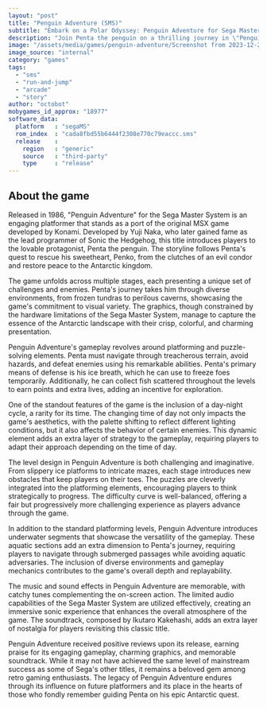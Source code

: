 ```yaml
---
layout: "post"
title: "Penguin Adventure (SMS)"
subtitle: "Embark on a Polar Odyssey: Penguin Adventure for Sega Master System."
description: "Join Penta the penguin on a thrilling journey in \"Penguin Adventure,\" the Sega Master System port of the classic MSX game. Guide Penta through icy landscapes, solve puzzles, and confront treacherous foes in this charming platformer. Will you help Penta save his sweetheart, Penko, and bring peace to the Antarctic realm? Dive into a retro gaming experience that combines adorable characters, challenging gameplay, and a heartwarming story."
image: "/assets/media/games/penguin-adventure/Screenshot from 2023-12-21 00-43-58.png"
image_source: "internal"
category: "games"
tags:
  - "sms"
  - "run-and-jump"
  - "arcade"
  - "story"
author: "octobot"
mobygames_id_approx: "18977"
software_data:
  platform   : "segaMS"
  rom_index  : "cada8fbd55b6444f2308e770c79eaccc.sms"
  release    :
    region   : "generic"
    source   : "third-party"
    type     : "release"
---
```


## About the game

Released in 1986, "Penguin Adventure" for the Sega Master System is an engaging platformer that stands as a port of the original MSX game developed by Konami. Developed by Yuji Naka, who later gained fame as the lead programmer of Sonic the Hedgehog, this title introduces players to the lovable protagonist, Penta the penguin. The storyline follows Penta's quest to rescue his sweetheart, Penko, from the clutches of an evil condor and restore peace to the Antarctic kingdom.

The game unfolds across multiple stages, each presenting a unique set of challenges and enemies. Penta's journey takes him through diverse environments, from frozen tundras to perilous caverns, showcasing the game's commitment to visual variety. The graphics, though constrained by the hardware limitations of the Sega Master System, manage to capture the essence of the Antarctic landscape with their crisp, colorful, and charming presentation.

Penguin Adventure's gameplay revolves around platforming and puzzle-solving elements. Penta must navigate through treacherous terrain, avoid hazards, and defeat enemies using his remarkable abilities. Penta's primary means of defense is his ice breath, which he can use to freeze foes temporarily. Additionally, he can collect fish scattered throughout the levels to earn points and extra lives, adding an incentive for exploration.

One of the standout features of the game is the inclusion of a day-night cycle, a rarity for its time. The changing time of day not only impacts the game's aesthetics, with the palette shifting to reflect different lighting conditions, but it also affects the behavior of certain enemies. This dynamic element adds an extra layer of strategy to the gameplay, requiring players to adapt their approach depending on the time of day.

The level design in Penguin Adventure is both challenging and imaginative. From slippery ice platforms to intricate mazes, each stage introduces new obstacles that keep players on their toes. The puzzles are cleverly integrated into the platforming elements, encouraging players to think strategically to progress. The difficulty curve is well-balanced, offering a fair but progressively more challenging experience as players advance through the game.

In addition to the standard platforming levels, Penguin Adventure introduces underwater segments that showcase the versatility of the gameplay. These aquatic sections add an extra dimension to Penta's journey, requiring players to navigate through submerged passages while avoiding aquatic adversaries. The inclusion of diverse environments and gameplay mechanics contributes to the game's overall depth and replayability.

The music and sound effects in Penguin Adventure are memorable, with catchy tunes complementing the on-screen action. The limited audio capabilities of the Sega Master System are utilized effectively, creating an immersive sonic experience that enhances the overall atmosphere of the game. The soundtrack, composed by Ikutaro Kakehashi, adds an extra layer of nostalgia for players revisiting this classic title.

Penguin Adventure received positive reviews upon its release, earning praise for its engaging gameplay, charming graphics, and memorable soundtrack. While it may not have achieved the same level of mainstream success as some of Sega's other titles, it remains a beloved gem among retro gaming enthusiasts. The legacy of Penguin Adventure endures through its influence on future platformers and its place in the hearts of those who fondly remember guiding Penta on his epic Antarctic quest.

